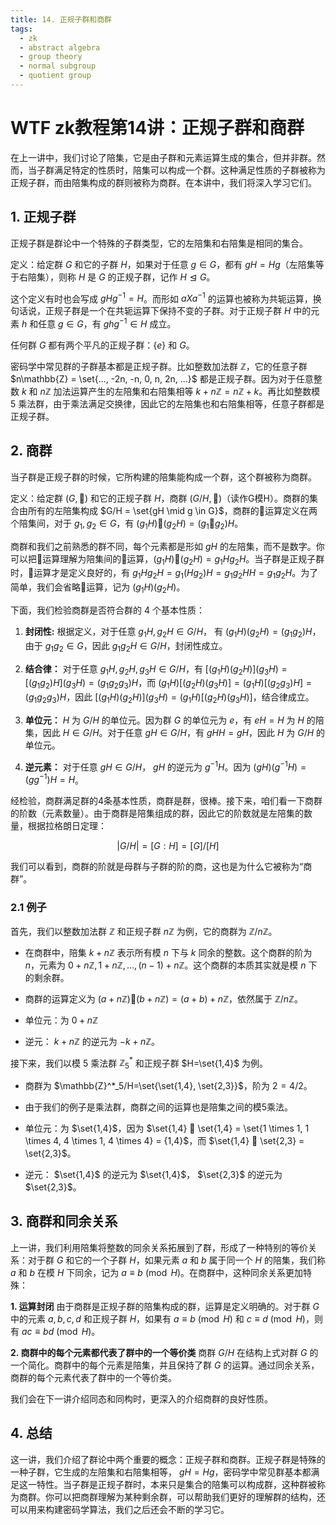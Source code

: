```yaml
---
title: 14. 正规子群和商群
tags:
  - zk
  - abstract algebra
  - group theory
  - normal subgroup
  - quotient group
---
```


# WTF zk教程第14讲：正规子群和商群

在上一讲中，我们讨论了陪集，它是由子群和元素运算生成的集合，但并非群。然而，当子群满足特定的性质时，陪集可以构成一个群。这种满足性质的子群被称为正规子群，而由陪集构成的群则被称为商群。在本讲中，我们将深入学习它们。

## 1. 正规子群

正规子群是群论中一个特殊的子群类型，它的左陪集和右陪集是相同的集合。

定义：给定群 $G$ 和它的子群 $H$，如果对于任意 $g \in G$，都有 $gH = Hg$（左陪集等于右陪集），则称 $H$ 是 $G$ 的正规子群，记作 $H \trianglelefteq G$。

这个定义有时也会写成 $gHg^{-1} = H$。而形如 $aXa^{-1}$ 的运算也被称为共轭运算，换句话说，正规子群是一个在共轭运算下保持不变的子群。对于正规子群 $H$ 中的元素 $h$ 和任意 $g \in G$，有 $ghg^{-1} \in H$ 成立。

任何群 $G$ 都有两个平凡的正规子群：$\{e\}$ 和 $G$。

密码学中常见群的子群基本都是正规子群。比如整数加法群 $\mathbb{Z}$，它的任意子群 $n\mathbb{Z} = \set{..., -2n, -n, 0, n, 2n, ...}$ 都是正规子群。因为对于任意整数 $k$ 和 $n\mathbb{Z}$ 加法运算产生的左陪集和右陪集相等 $k+n\mathbb{Z} = n\mathbb{Z} + k$。再比如整数模 $5$ 乘法群，由于乘法满足交换律，因此它的左陪集也和右陪集相等，任意子群都是正规子群。

## 2. 商群

当子群是正规子群的时候，它所构建的陪集能构成一个群，这个群被称为商群。

定义：给定群 $(G,🐔)$ 和它的正规子群 $H$，商群 $(G/H, 🐶)$（读作G模H）。商群的集合由所有的左陪集构成 $G/H = \set{gH \mid g \in G}$，商群的🐶运算定义在两个陪集间，对于 $g_1, g_2 \in G$，有 $(g_1H) 🐶 (g_2H) = (g_1🐔g_2)H$。

商群和我们之前熟悉的群不同，每个元素都是形如 $gH$ 的左陪集，而不是数字。你可以把🐶运算理解为陪集间的🐔运算，$(g_1H) 🐶 (g_2H) = g_1Hg_2H$。当子群是正规子群时，🐶运算才是定义良好的，有 $g_1Hg_2H=g_1(Hg_2)H=g_1g_2HH=g_1g_2H$。为了简单，我们会省略🐶运算，记为 $(g_1H) (g_2H)$。

下面，我们检验商群是否符合群的 4 个基本性质：

1. **封闭性:** 根据定义，对于任意 $g_1H, g_2H \in G/H$， 有 $(g_1H)(g_2H)=(g_1g_2)H$，由于 $g_1g_2 \in G$，因此 $g_1g_2H \in G/H$，封闭性成立。

2. **结合律：** 对于任意 $g_1H, g_2H, g_3H \in G/H$，有 $[(g_1H)(g_2H)](g_3H)= [(g_1g_2)H](g_3H) = (g_1g_2g_3)H$，而 $(g_1H)[(g_2H)(g_3H)]=(g_1H)[(g_2g_3)H] =  (g_1g_2g_3)H$，因此 $[(g_1H)(g_2H)](g_3H) = (g_1H)[(g_2H)(g_3H)]$，结合律成立。

3. **单位元：** $H$ 为 $G/H$ 的单位元。因为群 $G$ 的单位元为 $e$，有 $eH = H$ 为 $H$ 的陪集，因此 $H \in G/H$。对于任意 $gH \in G/H$，有 $gH H = g H$，因此 $H$ 为 $G/H$ 的单位元。

4. **逆元素：** 对于任意 $gH \in G/H$， $gH$ 的逆元为 $g^{-1}H$。因为 $(gH)(g^{-1}H) = (gg^{-1})H = H$。

经检验，商群满足群的4条基本性质，商群是群，很棒。接下来，咱们看一下商群的阶数（元素数量）。由于商群是陪集组成的群，因此它的阶数就是左陪集的数量，根据拉格朗日定理：

$$
|G/H| = [G:H]= [G]/[H]
$$

我们可以看到，商群的阶就是母群与子群的阶的商，这也是为什么它被称为“商群”。

### 2.1 例子

首先，我们以整数加法群 $\mathbb{Z}$ 和正规子群 $n\mathbb{Z}$ 为例，它的商群为 $\mathbb{Z}/n\mathbb{Z}$。

- 在商群中，陪集 $k + n\mathbb{Z}$ 表示所有模 $n$ 下与 $k$ 同余的整数。这个商群的阶为 $n$，元素为 $0 + n\mathbb{Z}, 1 + n\mathbb{Z}, \ldots, (n-1) + n\mathbb{Z}$。这个商群的本质其实就是模 $n$ 下的剩余群。

- 商群的运算定义为 $(a + n\mathbb{Z}) 🐶 (b + n\mathbb{Z}) = (a+b) + n\mathbb{Z}$，依然属于 $\mathbb{Z}/n\mathbb{Z}$。

- 单位元：为 $0 + n\mathbb{Z}$

- 逆元： $k + n\mathbb{Z}$ 的逆元为 $-k + n\mathbb{Z}$。

接下来，我们以模 $5$ 乘法群 $\mathbb{Z}^*_5$ 和正规子群 $H=\set{1,4}$ 为例。

- 商群为 $\mathbb{Z}^*_5/H=\set{\set{1,4}, \set{2,3}}$，阶为 $2 = 4/2$。

- 由于我们的例子是乘法群，商群之间的运算也是陪集之间的模5乘法。

- 单位元：为 $\set{1,4}$，因为 $\set{1,4} 🐶 \set{1,4} = \set{1 \times 1, 1 \times 4, 4 \times 1, 4 \times 4} = {1,4}$，而 $\set{1,4} 🐶 \set{2,3} = \set{2,3}$。

- 逆元： $\set{1,4}$ 的逆元为 $\set{1,4}$， $\set{2,3}$ 的逆元为 $\set{2,3}$。

## 3. 商群和同余关系

上一讲，我们利用陪集将整数的同余关系拓展到了群，形成了一种特别的等价关系：对于群 $G$ 和它的一个子群 $H$，如果元素 $a$ 和 $b$ 属于同一个 $H$ 的陪集，我们称 $a$ 和 $b$ 在模 $H$ 下同余，记为 $a \equiv b \pmod{H}$。在商群中，这种同余关系更加特殊：

**1. 运算封闭** 由于商群是正规子群的陪集构成的群，运算是定义明确的。对于群 $G$ 中的元素 $a, b, c, d$ 和正规子群 $H$，如果有 $a \equiv b \pmod{H}$ 和 $c \equiv d \pmod{H}$，则有 $ac \equiv bd \pmod{H}$。

**2. 商群中的每个元素都代表了群中的一个等价类** 商群 $G/H$ 在结构上式对群 $G$ 的一个简化。商群中的每个元素是陪集，并且保持了群 $G$ 的运算。通过同余关系，商群的每个元素代表了群中的一个等价类。

我们会在下一讲介绍同态和同构时，更深入的介绍商群的良好性质。

## 4. 总结

这一讲，我们介绍了群论中两个重要的概念：正规子群和商群。正规子群是特殊的一种子群，它生成的左陪集和右陪集相等， $gH=Hg$，密码学中常见群基本都满足这一特性。当子群是正规子群时，本来只是集合的陪集可以构成群，这种群被称为商群。你可以把商群理解为某种剩余群，可以帮助我们更好的理解群的结构，还可以用来构建密码学算法，我们之后还会不断的学习它。

